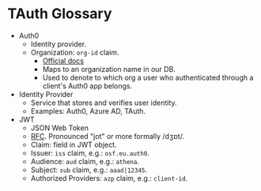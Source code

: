 # TAuth Glossary

- Auth0
    - Identity provider.
    - Organization: `org-id` claim.
        - [Official docs](https://auth0.com/docs/manage-users/organizations)
        - Maps to an organization name in our DB.
        - Used to denote to which org a user who authenticated through a client's Auth0 app belongs. 
- Identity Provider
    - Service that stores and verifies user identity.
    - Examples: Auth0, Azure AD, TAuth.
- JWT
    - JSON Web Token
    - [RFC](<https://datatracker.ietf.org/doc/html/rfc7519>).
    Pronounced "jot" or more formally /dʒɒt/.
    - Claim: field in JWT object.
    - Issuer: `iss` claim, e.g.: `osf.eu.auth0`.
    - Audience: `aud` claim, e.g.: `athena`.
    - Subject: `sub` claim, e.g.: `aaad|12345`.
    - Authorized Providers: `azp` claim, e.g.: `client-id`.
